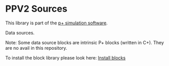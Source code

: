 # PPV2 Sources
This library is part of the [p+ simulation software](https://github.com/Mynogs/PPV2-Simulation-System).

Data sources.

Note: Some data source blocks are intrinsic P+ blocks (written in C+). They are no avail in this repository.

To install the block library please look here: [Install blocks](https://github.com/Mynogs/PPV2-Simulation-System/blob/master/README.md#install-blocks)
